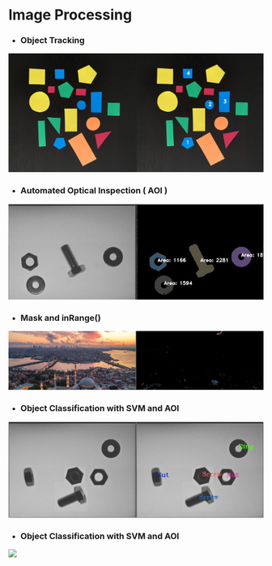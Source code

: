 # Image Processing

- ### Object Tracking
![](outputs/shapes.png)

- ### Automated Optical Inspection ( AOI ) 
![](outputs/output_AOI.jpg)

- ### Mask and inRange() 
![](outputs/output_mask_and_inrange.jpg)

- ### Object Classification with SVM and AOI 
![](outputs/output_object_classification.jpg)

- ### Object Classification with SVM and AOI 
![](outputs/shape_detection.png)

